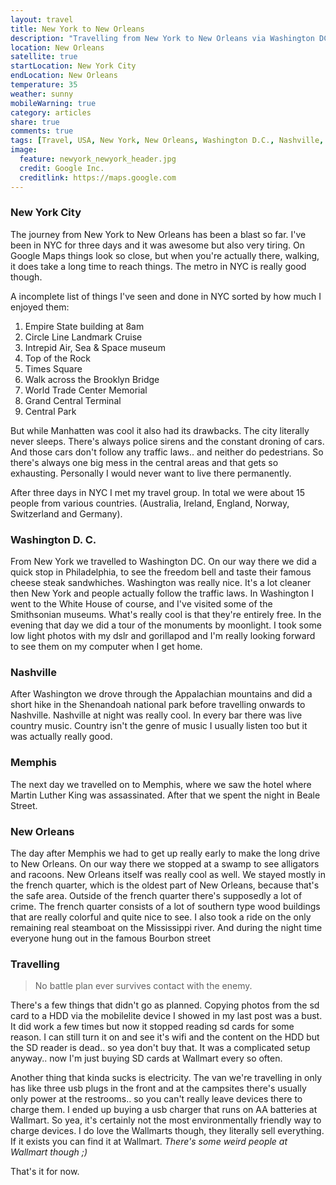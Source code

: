 ```yaml
---
layout: travel
title: New York to New Orleans
description: "Travelling from New York to New Orleans via Washington DC, Nashville and Memphis."
location: New Orleans
satellite: true
startLocation: New York City
endLocation: New Orleans
temperature: 35
weather: sunny
mobileWarning: true
category: articles
share: true
comments: true
tags: [Travel, USA, New York, New Orleans, Washington D.C., Nashville, Memphis]
image:
  feature: newyork_newyork_header.jpg
  credit: Google Inc.
  creditlink: https://maps.google.com
--- 
```


### New York City
The journey from New York to New Orleans has been a blast so far. I've been in NYC for three days and it was awesome but also very tiring. On Google Maps things look so close, but when you're actually there, walking, it does take a long time to reach things. The metro in NYC is really good though. 

A incomplete list of things I've seen and done in NYC sorted by how much I enjoyed them:

1. Empire State building at 8am
2. Circle Line Landmark Cruise
3. Intrepid Air, Sea & Space museum
4. Top of the Rock
5. Times Square
6. Walk across the Brooklyn Bridge
7. World Trade Center Memorial
8. Grand Central Terminal
9. Central Park

But while Manhatten was cool it also had its drawbacks. The city literally never sleeps. There's always police sirens and the constant droning of cars. And those cars don't follow any traffic laws.. and neither do pedestrians. So there's always one big mess in the central areas and that gets so exhausting. Personally I would never want to live there permanently.

After three days in NYC I met my travel group. In total we were about 15 people from various countries. (Australia, Ireland, England, Norway, Switzerland and Germany).

### Washington D. C.
From New York we travelled to Washington DC. On our way there we did a quick stop in Philadelphia, to see the freedom bell and taste their famous cheese steak sandwhiches. 
Washington was really nice. It's a lot cleaner then New York and people actually follow the traffic laws. In Washington I went to the White House of course, and I've visited some of the Smithsonian museums. What's really cool is that they're entirely free.
In the evening that day we did a tour of the monuments by moonlight. I took some low light photos with my dslr and gorillapod and I'm really looking forward to see them on my computer when I get home.

### Nashville
After Washington we drove through the Appalachian mountains and did a short hike in the Shenandoah national park before travelling onwards to Nashville. Nashville at night was really cool. In every bar there was live country music. Country isn't the genre of music I usually listen too but it was actually really good.

### Memphis
The next day we travelled on to Memphis, where we saw the hotel where Martin Luther King was assassinated. After that we spent the night in Beale Street.

### New Orleans
The day after Memphis we had to get up really early to make the long drive to New Orleans. On our way there we stopped at a swamp to see alligators and racoons. 
New Orleans itself was really cool as well. We stayed mostly in the french quarter, which is the oldest part of New Orleans, because that's the safe area. Outside of the french quarter there's supposedly a lot of crime.
The french quarter consists of a lot of southern type wood buildings that are really colorful and quite nice to see. 
I also took a ride on the only remaining real steamboat on the Mississippi river. And during the night time everyone hung out in the famous Bourbon street

### Travelling 
> No battle plan ever survives contact with the enemy.

There's a few things that didn't go as planned. Copying photos from the sd card to a HDD via the mobilelite device I showed in my last post was a bust. It did work a few times but now it stopped reading sd cards for some reason. I can still turn it on and see it's wifi and the content on the HDD but the SD reader is dead.. so yea don't buy that. It was a complicated setup anyway.. now I'm just buying SD cards at Wallmart every so often. 

Another thing that kinda sucks is electricity. The van we're travelling in only has like three usb plugs in the front and at the campsites there's usually only power at the restrooms.. so you can't  really leave devices there to charge them. I ended up buying a usb charger that runs on AA batteries at Wallmart. So yea, it's certainly not the most environmentally friendly way to charge devices.
I do love the Wallmarts though, they literally sell everything. If it exists you can find it at Wallmart. *There's some weird people at Wallmart though ;)*

That's it for now.